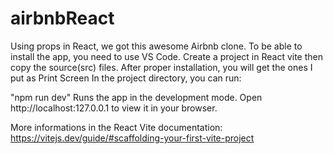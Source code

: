 # airbnbReact

Using props in React, we got this awesome Airbnb clone.
To be able to install the app, you need to use VS Code. Create a project in React vite then copy the source(src) files. After proper installation, you will get the ones I put as Print Screen In the project directory, you can run:

"npm run dev"  Runs the app in the development mode. Open   http://localhost:127.0.0.1 to view it in your browser.

 More informations in the React Vite documentation:  https://vitejs.dev/guide/#scaffolding-your-first-vite-project
